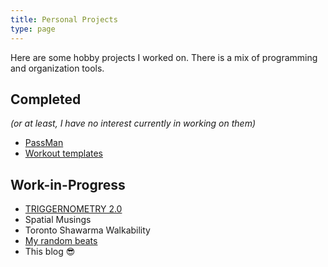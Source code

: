 ```yaml
---
title: Personal Projects
type: page
---
```


Here are some hobby projects I worked on. There is a mix of programming and organization tools.

## Completed 
*(or at least, I have no interest currently in working on them)*
- [PassMan](https://github.com/jan-domalaon/pass-man)
- [Workout templates](https://drive.google.com/drive/u/0/folders/12Hs4IDnRz2bEEGOKil-PgT37GaCUivn8)

## Work-in-Progress
- [TRIGGERNOMETRY 2.0](https://github.com/jan-domalaon/triggernometry-2.0)
- Spatial Musings
- Toronto Shawarma Walkability
- [My random beats](https://soundcloud.com/skrumpti0uzz)
- This blog 😎
